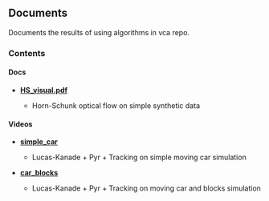## Documents

Documents the results of using algorithms in vca repo.

### Contents

#### Docs
* [**HS_visual.pdf**](./HS_visual.pdf)

    * Horn-Schunk optical flow on simple synthetic data

#### Videos
* [**simple_car**](./experiment_vids/simple_car)
    * Lucas-Kanade + Pyr + Tracking on simple moving car simulation

* [**car_blocks**](./experiment_vids/car_blocks)
    * Lucas-Kanade + Pyr + Tracking on moving car and blocks simulation
